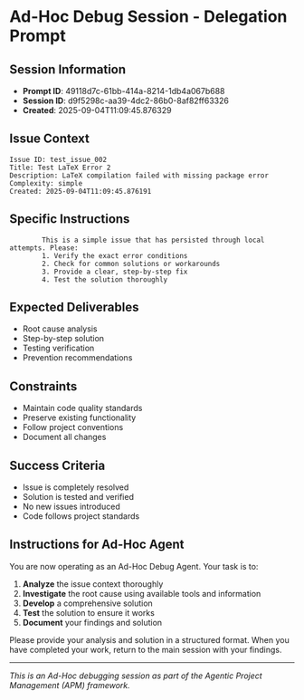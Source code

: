 
# Ad-Hoc Debug Session - Delegation Prompt

## Session Information
- **Prompt ID**: 49118d7c-61bb-414a-8214-1db4a067b688
- **Session ID**: d9f5298c-aa39-4dc2-86b0-8af82ff63326
- **Created**: 2025-09-04T11:09:45.876329

## Issue Context
```
Issue ID: test_issue_002
Title: Test LaTeX Error 2
Description: LaTeX compilation failed with missing package error
Complexity: simple
Created: 2025-09-04T11:09:45.876191
```

## Specific Instructions

            This is a simple issue that has persisted through local attempts. Please:
            1. Verify the exact error conditions
            2. Check for common solutions or workarounds
            3. Provide a clear, step-by-step fix
            4. Test the solution thoroughly
            

## Expected Deliverables
- Root cause analysis
- Step-by-step solution
- Testing verification
- Prevention recommendations

## Constraints
- Maintain code quality standards
- Preserve existing functionality
- Follow project conventions
- Document all changes

## Success Criteria
- Issue is completely resolved
- Solution is tested and verified
- No new issues introduced
- Code follows project standards

## Instructions for Ad-Hoc Agent
You are now operating as an Ad-Hoc Debug Agent. Your task is to:

1. **Analyze** the issue context thoroughly
2. **Investigate** the root cause using available tools and information
3. **Develop** a comprehensive solution
4. **Test** the solution to ensure it works
5. **Document** your findings and solution

Please provide your analysis and solution in a structured format. When you have completed your work, return to the main session with your findings.

---
*This is an Ad-Hoc debugging session as part of the Agentic Project Management (APM) framework.*

